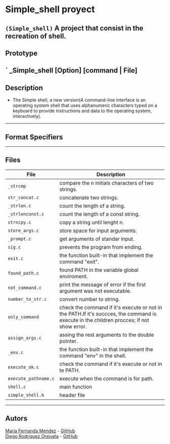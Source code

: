 # Simple_shell proyect
`(Simple_shell)`
A project that consist in the recreation of shell.
---
## Prototype
` _Simple_shell [Option] [command | File]
---
## Description
-  The  Simple  shell, a new version(A command-line interface is an
operating system shell that uses alphanumeric  characters  typed
on  a keyboard to provide instructions and data to the operating
system, interactively).

---
## Format Specifiers

---
## Files
File | Description
--- | ---
`_strcmp` | compare the n initials characters of two strings.
`str_concat.c` | concatenate two strings.
`_strlen.c` | count the length of a string.
`_strlenconst.c` | count the length of a const string.
`strncpy.c` | copy a string until lenght n.
`store_args.c` | store space for input arguments.
`_prompt.c` | get arguments of standar input.
`sig.c` | prevents the program from ending.
`exit.c` | the function built-in that implement the command "exit".
`found_path.c` | found PATH in the variable global enviroment.
`not_command.c` | print the message of error if the first argument was not executable.
`number_to_str.c` | convert number to string.
`only_command` | check the command if it's execute or not in the PATH.If it's succces, the command is execute in the children procces; if not show error.
`assign_args.c` | assing the rest arguments to the double pointer.
`_env.c` | the function built-in that implement the command "env" in the shell.
`execute_ok.c` | check the command if it's execute or not in te PATH.
`execute_pathname.c` | execute when the command is for path.
`shell.c` | main function
`simple_shell.h` | header file
---
## Autors

[Maria Fernanda Mendez](https://twitter.com/Ma_dez17) - [GitHub](https://github.com/Madez17)\
[Diego Rodriguez Orejuela](https://twitter.com/DiegoOrejuela2) - [GitHub](https://github.com/DiegoOrejuela)

